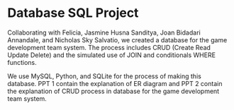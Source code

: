 # Database SQL Project
Collaborating with Felicia, Jasmine Husna Sanditya, Joan Bidadari Annandale, and Nicholas Sky Salvatio, we created a database for the game development team system. The process includes CRUD (Create Read Update Delete) and the simulated use of JOIN and conditionals WHERE functions.

We use MySQL, Python, and SQLite for the process of making this database. PPT 1 contain the explanation of ER diagram and PPT 2 contain the explanation of CRUD process in database for the game development team system.
